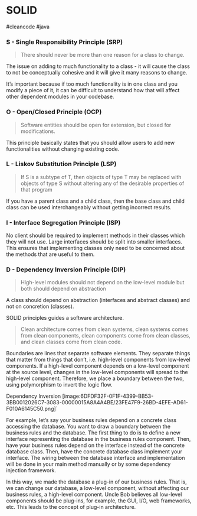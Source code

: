 # SOLID

#cleancode  #java

### S - Single Responsibility Principle (SRP)

> There should never be more than one reason for a class to change.

The issue on adding to much functionality to a class - it will cause the class to not be conceptually cohesive and it will give it many reasons to change.

It’s important because if too much functionality is in one class and you modify a piece of it, it can be difficult to understand how that will affect other dependent modules in your codebase.

### O - Open/Closed Principle (OCP)

> Software entities should be open for extension, but closed for modifications.

This principle basically states that you should allow users to add new functionalities without changing existing code.

### L - Liskov Substitution Principle (LSP)

> If S is a subtype of T, then objects of type T may be replaced with objects of type S without altering any of the desirable properties of that program

If you have a parent class and a child class, then the base class and child class can be used interchangeably without getting incorrect results.

### I - Interface Segregation Principle (ISP)

No client should be required to implement methods in their classes which they will not use. Large interfaces should be split into smaller interfaces. This ensures that implementing classes only need to be concerned about the methods that are useful to them. 

### D - Dependency Inversion Principle (DIP)

> High-level modules should not depend on the low-level module but both should depend on abstraction

A class should depend on abstraction (interfaces and abstract classes) and not on concretion (classes).


SOLID principles guides a software architecture. 

> Clean architecture comes from clean systems, clean systems comes from clean components, clean components come from clean classes, and clean classes come from clean code.
> 
Boundaries are lines that separate software elements. They separate things that matter from things that don’t, i.e. high-level components from low-level components. If a high-level component depends on a low-level component at the source level, changes in the low-level components will spread to the high-level component. Therefore, we place a boundary between the two, using polymorphism to invert the logic flow. 

Dependency Inversion
[image:6DFDF32F-0F1F-4399-BB53-3BB0012026C7-3083-00000015A8A4A4BE/23FE47F9-26BD-4EFE-AD61-F010A6145C50.png]`

For example, let’s say your business rules depend on a concrete class accessing the database. You want to draw a boundary between the business rules and the database. The first thing to do is to define a new interface representing the database in the business rules component. Then, have your business rules depend on the interface instead of the concrete database class. Then, have the concrete database class implement your interface. The wiring between the database interface and implementation will be done in your main method manually or by some dependency injection framework.

In this way, we made the database a plug-in of our business rules. That is, we can change our database, a low-level component, without affecting our business rules, a high-level component. Uncle Bob believes all low-level components should be plug-ins, for example, the GUI, I/O, web frameworks, etc. This leads to the concept of plug-in architecture.


